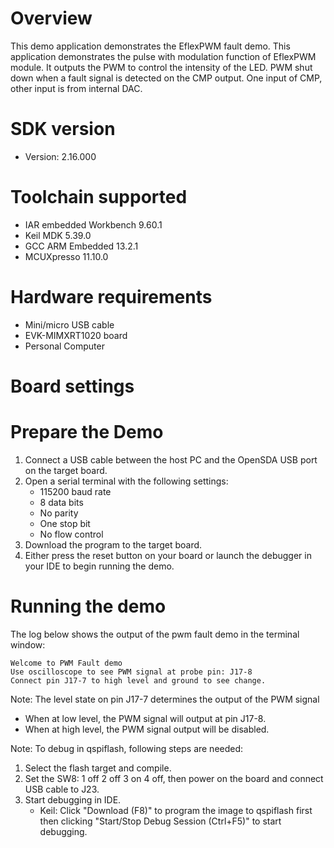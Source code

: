 Overview
========
This demo application demonstrates the EflexPWM fault demo.
This application demonstrates the pulse with modulation function of EflexPWM module. It outputs the
PWM to control the intensity of the LED. PWM shut down when a fault signal is detected on the CMP
output. One input of CMP, other input is from internal DAC.

SDK version
===========
- Version: 2.16.000

Toolchain supported
===================
- IAR embedded Workbench  9.60.1
- Keil MDK  5.39.0
- GCC ARM Embedded  13.2.1
- MCUXpresso  11.10.0

Hardware requirements
=====================
- Mini/micro USB cable
- EVK-MIMXRT1020 board
- Personal Computer

Board settings
==============

Prepare the Demo
================
1.  Connect a USB cable between the host PC and the OpenSDA USB port on the target board.
2.  Open a serial terminal with the following settings:
    - 115200 baud rate
    - 8 data bits
    - No parity
    - One stop bit
    - No flow control
3.  Download the program to the target board.
4.  Either press the reset button on your board or launch the debugger in your IDE to begin running the demo.

Running the demo
================
The log below shows the output of the pwm fault demo in the terminal window:

~~~~~~~~~~~~~~~~~~~~~~~~~~~~~~~~~~~
Welcome to PWM Fault demo
Use oscilloscope to see PWM signal at probe pin: J17-8
Connect pin J17-7 to high level and ground to see change.
~~~~~~~~~~~~~~~~~~~~~~~~~~~~~~~~~~~

Note:
The level state on pin J17-7 determines the output of the PWM signal
- When at low level, the PWM signal will output at pin J17-8.
- When at high level, the PWM signal output will be disabled.

Note:
To debug in qspiflash, following steps are needed:
1. Select the flash target and compile.
2. Set the SW8: 1 off 2 off 3 on 4 off, then power on the board and connect USB cable to J23.
3. Start debugging in IDE.
   - Keil: Click "Download (F8)" to program the image to qspiflash first then clicking "Start/Stop Debug Session (Ctrl+F5)" to start debugging.
